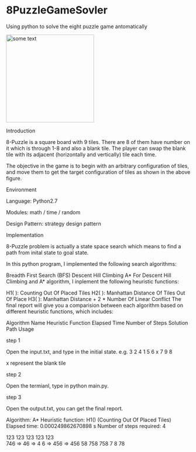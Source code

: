 # 8PuzzleGameSovler
Using python to solve the eight puzzle game antomatically


<IMG SRC="https://camo.githubusercontent.com/06273bc57d05eb87b82d6a974855f41b102eb0bb/687474703a2f2f707261766a2e6769746875622e696f2f6173736574732f646576656c6f706d656e742d73746f72792d6f662d70757a7a6c2f7374617465732e6a7067 " ALT="some text" WIDTH=240 HEIGHT=240>

Introduction

8-Puzzle is a square board with 9 tiles. There are 8 of them have number on it which is through 1-8 and also a blank tile. The player can swap the blank tile with its adjacent (horizontally and vertically) tile each time.

The objective in the game is to begin with an arbitrary configuration of tiles, and move them to get the target configuration of tiles as shown in the above figure.

Environment

Language: Python2.7

Modules: math / time / random

Design Pattern: strategy design pattern

Implementation

8-Puzzle problem is actually a state space search which means to find a path from inital state to goal state.

In this python program, I implemented the following search algorithms:

Breadth First Search (BFS)
Descent Hill Climbing
A*
For Descent Hill Climbing and A* algorithm, I inplement the following heuristic functions:

H1( ): Counting Out Of Placed Tiles
H2( ): Manhattan Distance Of Tiles Out Of Place
H3( ): Manhattan Distance + 2 * Number Of Linear Conflict
The final report will give you a comparision between each algorithm based on different heuristic functions, which includes:

Algorithm Name
Heuristic Function
Elapsed Time
Number of Steps
Solution Path
Usage

step 1

Open the input.txt, and type in the initial state. e.g. 3 2 4 1 5 6 x 7 9 8

x represent the blank tile

step 2

Open the termianl, type in python main.py.

step 3

Open the output.txt, you can get the final report.

Algorithm: A*
Heuristic function: H1()     (Counting Out Of Placed Tiles)
Elapsed time: 0.000249862670898 s
Number of steps required: 4

123      123      123      123      123      
746  =>   46  =>  4 6  =>  456  =>  456 
 58      758      758      7 8      78       
